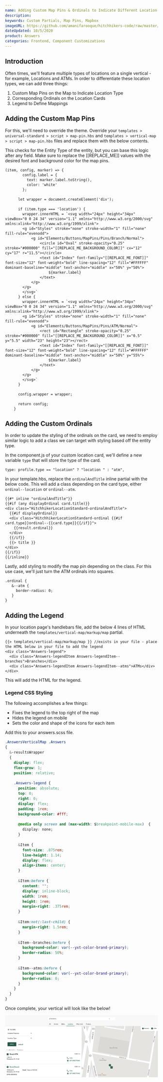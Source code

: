 ```yaml
---
name: Adding Custom Map Pins & Ordinals to Indicate Different Location Types
description: 
keywords: Custom Partials, Map Pins, Mapbox
imageURL: https://github.com/amanifarooque/hitchhikers-code/raw/master/Images/Custom-Map-Pins.png
dateUpdated: 10/5/2020
product: Answers
categories: Frontend, Component Customizations
---
```


## Introduction
Often times, we'll feature multiple types of locations on a single vertical - for example, Locations and ATMs. In order to differentiate these location types, we can add three things:

1. Custom Map Pins on the Map to Indicate Location Type
2. Corresponding Ordinals on the Location Cards
3. Legend to Define Mappings

## Adding the Custom Map Pins
For this, we'll need to override the theme. Override your `templates > universal-standard > script > map-pin.hbs` and `templates > vertical-map > script > map-pin.hbs` files and replace them with the below contents.

This checks for the Entity Type of the entity, but you can base this logic after any field. Make sure to replace the [[REPLACE_ME]] values with the desired font and background color for the map pins.

```
(item, config, marker) => {
        config.label = {
          text: marker.label.toString(),
          color: 'white'
        };

      let wrapper = document.createElement('div');

      if (item.type === 'location') {
        wrapper.innerHTML = `<svg width="24px" height="34px" viewBox="0 0 24 34" version="1.1" xmlns="http://www.w3.org/2000/svg" xmlns:xlink="http://www.w3.org/1999/xlink">
        <g id="Styles" stroke="none" stroke-width="1" fill="none" fill-rule="evenodd">
            <g id="Elements/Buttons/MapPins/Pins/Branch/Normal">
                <circle id="Oval" stroke-opacity="0.25" stroke="#000000" fill="[[REPLACE_ME_BACKGROUND_COLOR]]" cx="12" cy="17" r="11.5"></circle>
                <text id="Index" font-family="[[REPLACE_ME_FONT]]" font-size="12" font-weight="bold" line-spacing="12" fill="#FFFFFF" dominant-baseline="middle" text-anchor="middle" x="50%" y="50%">
                    ${marker.label}
                </text>
            </g>
        </g>
        </svg>`
      } else {
        wrapper.innerHTML = `<svg width="24px" height="34px" viewBox="0 0 24 34" version="1.1" xmlns="http://www.w3.org/2000/svg" xmlns:xlink="http://www.w3.org/1999/xlink">
        <g id="Styles" stroke="none" stroke-width="1" fill="none" fill-rule="evenodd">
            <g id="Elements/Buttons/MapPins/Pins/ATM/Normal">
                <rect id="Rectangle" stroke-opacity="0.25" stroke="#000000" fill="[[REPLACE_ME_BACKGROUND_COLOR]]" x="0.5" y="5.5" width="23" height="23"></rect>
                <text id="Index" font-family="[[REPLACE_ME_FONT]]" font-size="12" font-weight="bold" line-spacing="12" fill="#FFFFFF" dominant-baseline="middle" text-anchor="middle" x="50%" y="55%">
                    ${marker.label}
                </text>
            </g>
        </g>
        </svg>`
      }

      config.wrapper = wrapper;

      return config;
    }
```
## Adding the Custom Ordinals
In order to update the styling of the ordinals on the card, we need to employ similar logic to add a class we can target with styling based off the entity type.

In the component.js of your custom location card, we'll define a new variable `type` that will store the type of the card.

```
type: profile.type == "location" ? "location " : "atm",
```

In your template.hbs, replace the `ordinalAndTitle` inline partial with the below code. This will add a class depending on the card type, either `ordinal--location` or `ordinal--atm`.
```
{{#* inline "ordinalAndTitle"}}
{{#if (any displayOrdinal card.title)}}
<div class="HitchhikerLocationStandard-ordinalAndTitle">
  {{#if displayOrdinal}}
  <div class="HitchhikerLocationStandard-ordinal {{#if card.type}}ordinal--{{card.type}}{{/if}}">
    {{result.ordinal}}
  </div>
  {{/if}}
  {{> title }}
</div>
{{/if}}
{{/inline}}
```

Lastly, add styling to modify the map pin depending on the class. For this use case, we'll just turn the ATM ordinals into squares.

```
.ordinal {
   &--atm {
     border-radius: 0;
   }
} 
```

## Adding the Legend
In your location page's handlebars file, add the below 4 lines of HTML underneath the `templates/vertical-map/markup/map` partial.
```
{{> templates/vertical-map/markup/map }} //exists in your file - place the HTML below in your file to add the legend
<div class="Answers-legend">
  <div class="Answers-legendItem Answers-legendItem--branches">Branches</div>
  <div class="Answers-legendItem Answers-legendItem--atms">ATMs</div>
</div>
```
This will add the HTML for the legend.

### Legend CSS Styling
The following accomplishes a few things:

* Fixes the legend to the top right of the map
* Hides the legend on mobile
* Sets the color and shape of the icons for each item 

Add this to your answers.scss file.

```css
.AnswersVerticalMap .Answers
{
  &-resultsWrapper
  {
    display: flex;
    flex-grow: 1;
    position: relative;

    .Answers-legend {
      position: absolute;
      top: 0;
      right: 0;
      display: flex;
      padding: 1rem;
      background-color: #fff;

      @media only screen and (max-width: $breakpoint-mobile-max)  {
        display: none;
      }

      &Item {
        font-size: .875rem;
        line-height: 1.14;
        display: flex;
        align-items: center;
      }

      &Item:before {
        content: "";
        display: inline-block;
        width: 1rem;
        height: 1rem;
        margin-right: .375rem;
      }

      &Item:not(:last-child) {
        margin-right: 1.5rem;
      }

      &Item--branches:before {
        background-color: var(--yxt-color-brand-primary);
        border-radius: 50%;
      }

      &Item--atms:before {
        background-color: var(--yxt-color-brand-primary);
        border-radius: 0;
      }
    }
  }
}

```
Once complete, your vertical will look like the below!

![image|690x225](/Images/Custom-Map-Pins.png) 
